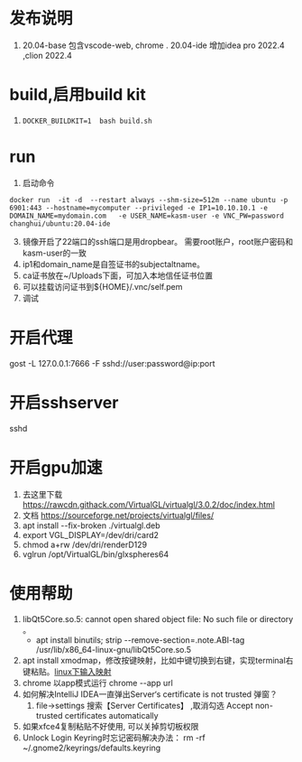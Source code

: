 # 发布说明

1. 20.04-base 包含vscode-web, chrome . 20.04-ide 增加idea pro 2022.4 ,clion 2022.4

# build,启用build kit

1. `DOCKER_BUILDKIT=1  bash build.sh`

# run

1. 启动命令

```shell
docker run  -it -d  --restart always --shm-size=512m --name ubuntu -p 6901:443 --hostname=mycomputer --privileged -e IP1=10.10.10.1 -e DOMAIN_NAME=mydomain.com   -e USER_NAME=kasm-user -e VNC_PW=password changhui/ubuntu:20.04-ide
```

3. 镜像开启了22端口的ssh端口是用dropbear。 需要root账户，root账户密码和kasm-user的一致
4. ip1和domain_name是自签证书的subjectaltname。
5. ca证书放在~/Uploads下面，可加入本地信任证书位置
6. 可以挂载访问证书到${HOME}/.vnc/self.pem
7. 调试

# 开启代理

gost -L 127.0.0.1:7666 -F  sshd://user:password@ip:port

# 开启sshserver

sshd 

# 开启gpu加速

1. 去这里下载  https://rawcdn.githack.com/VirtualGL/virtualgl/3.0.2/doc/index.html
2. 文档 https://sourceforge.net/projects/virtualgl/files/
3. apt install --fix-broken  ./virtualgl.deb
4. export VGL_DISPLAY=/dev/dri/card2
5. chmod a+rw /dev/dri/renderD129
6. vglrun /opt/VirtualGL/bin/glxspheres64

# 使用帮助

1. libQt5Core.so.5: cannot open shared object file: No such file or directory 。
   * apt install binutils; strip --remove-section=.note.ABI-tag /usr/lib/x86_64-linux-gnu/libQt5Core.so.5
2. apt install xmodmap，修改按键映射，比如中键切换到右键，实现terminal右键粘贴。[linux下输入映射](https://www.cnblogs.com/yinheyi/p/10146900.html)
3. chrome 以app模式运行  chrome --app url
4. 如何解决IntelliJ IDEA一直弹出Server‘s certificate is not trusted 弹窗？
   1. file->settings 搜索【Server Certificates】 ,取消勾选 Accept non-trusted certificates automatically
5. 如果xfce4复制粘贴不好使用, 可以关掉剪切板权限
6. Unlock Login Keyring时忘记密码解决办法：
   rm -rf ~/.gnome2/keyrings/defaults.keyring
